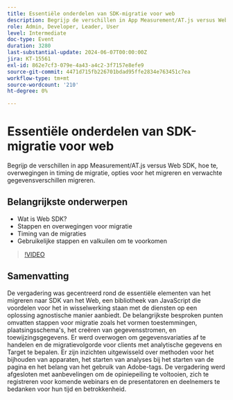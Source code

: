 ```yaml
---
title: Essentiële onderdelen van SDK-migratie voor web
description: Begrijp de verschillen in App Measurement/AT.js versus Web SDK, hoe te om, overwegingen in timing de migratie, opties voor het migreren en verwachte gegevensverschillen te migreren.Belangrijkste Punten van de Discussie - wat is SDK van het Web? De Stappen van de migratie en Overwegingen die de Migraties Gemeenschappelijke Misstappen en de Panden van de Migratie om te vermijden
role: Admin, Developer, Leader, User
level: Intermediate
doc-type: Event
duration: 3280
last-substantial-update: 2024-06-07T00:00:00Z
jira: KT-15561
exl-id: 862e7cf3-079e-4a43-a4c2-3f7157e8efe9
source-git-commit: 4471d715fb226701bdad95ffe2834e763451c7ea
workflow-type: tm+mt
source-wordcount: '210'
ht-degree: 0%

---
```


# Essentiële onderdelen van SDK-migratie voor web

Begrijp de verschillen in app Measurement/AT.js versus Web SDK, hoe te, overwegingen in timing de migratie, opties voor het migreren en verwachte gegevensverschillen migreren.

## Belangrijkste onderwerpen

* Wat is Web SDK?
* Stappen en overwegingen voor migratie
* Timing van de migraties
* Gebruikelijke stappen en valkuilen om te voorkomen

>[!VIDEO](https://video.tv.adobe.com/v/3429291/?learn=on)


## Samenvatting

De vergadering was gecentreerd rond de essentiële elementen van het migreren naar SDK van het Web, een bibliotheek van JavaScript die voordelen voor het in wisselwerking staan met de diensten op een oplossing agnostische manier aanbiedt. &#x200B;De belangrijkste besproken punten omvatten stappen voor migratie zoals het vormen toestemmingen, plaatsingsschema&#39;s, het creëren van gegevensstromen, en toewijzingsgegevens. Er werd overwogen om gegevensvariaties af te handelen en de migratievolgorde voor clients met analytische gegevens en Target te bepalen. Er zijn inzichten uitgewisseld over methoden voor het bijhouden van apparaten, het starten van analyses bij het starten van de pagina en het belang van het gebruik van Adobe-tags. De vergadering werd afgesloten met aanbevelingen om de opiniepeiling te voltooien, zich te registreren voor komende webinars en de presentatoren en deelnemers te bedanken voor hun tijd en betrokkenheid.